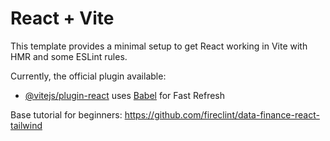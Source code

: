 # React + Vite

This template provides a minimal setup to get React working in Vite with HMR and some ESLint rules.

Currently, the official plugin available:

- [@vitejs/plugin-react](https://github.com/vitejs/vite-plugin-react/blob/main/packages/plugin-react/README.md) uses [Babel](https://babeljs.io/) for Fast Refresh

Base tutorial for beginners: https://github.com/fireclint/data-finance-react-tailwind
